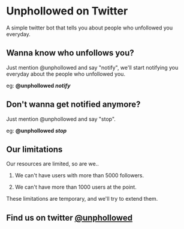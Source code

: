 # Unphollowed on Twitter

A simple twitter bot that tells you about people who unfollowed you everyday.

## Wanna know who unfollows you?

Just mention @unphollowed and say "notify", we'll start notifying you everyday about the people who unfollowed you.

eg: **@unphollowed _notify_**

## Don't wanna get notified anymore?

Just mention @unphollowed and say "stop".

eg: **@unphollowed _stop_**

## Our limitations

Our resources are limited, so are we..

1. We can't have users with more than 5000 followers.

2. We can't have more than 1000 users at the point.

These limitations are temporary, and we'll try to extend them.

## Find us on twitter **[@unphollowed](https://twitter.com/unphollowed)**
